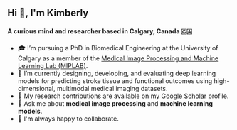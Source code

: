 ## Hi 👋, I'm Kimberly

#### A curious mind and researcher based in Calgary, Canada 🇨🇦

- 🎓 I’m pursuing a PhD in Biomedical Engineering at the University of Calgary as a member of the [Medical Image Processing and Machine Learning Lab (MIPLAB)](https://ucalgary.ca/labs/miplab/home).
- 🌱 I’m currently designing, developing, and evaluating deep learning models for predicting stroke tissue and functional outcomes using high-dimensional, multimodal medical imaging datasets.
- 📝 My research contributions are available on my [Google Scholar](https://scholar.google.com/citations?user=LsuMEGUAAAAJ&hl=en) profile.
- 💬 Ask me about **medical image processing** and **machine learning models**.
- 🤝 I'm always happy to collaborate.
